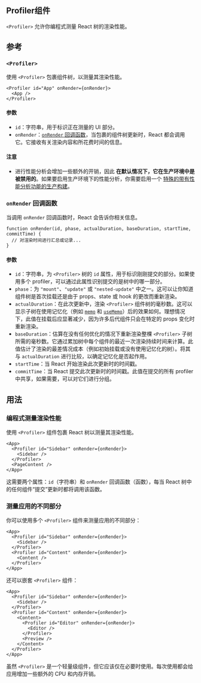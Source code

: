 ## Profiler组件

`<Profiler>` 允许你编程式测量 React 树的渲染性能。

## 参考 

### `<Profiler>` 

使用 `<Profiler>` 包裹组件树，以测量其渲染性能。

````tsx
<Profiler id="App" onRender={onRender}>
  <App />
</Profiler>
````

#### 参数 

- `id`：字符串，用于标识正在测量的 UI 部分。
- `onRender`：[`onRender` 回调函数](https://react.docschina.org/reference/react/Profiler#onrender-callback)，当包裹的组件树更新时，React 都会调用它。它接收有关渲染内容和所花费时间的信息。

#### 注意 

- 进行性能分析会增加一些额外的开销，因此 **在默认情况下，它在生产环境中是被禁用的**。如果要启用生产环境下的性能分析，你需要启用一个 [特殊的带有性能分析功能的生产构建](https://fb.me/react-profiling)。

### `onRender` 回调函数 

当调用 `onRender` 回调函数时，React 会告诉你相关信息。

````tsx
function onRender(id, phase, actualDuration, baseDuration, startTime, commitTime) {
  // 对渲染时间进行汇总或记录...
}
````

#### 参数 

- `id`：字符串，为 `<Profiler>` 树的 `id` 属性，用于标识刚刚提交的部分。如果使用多个 profiler，可以通过此属性识别提交的是树中的哪一部分。
- `phase`：为 `"mount"`、`"update"` 或 `"nested-update"` 中之一。这可以让你知道组件树是首次挂载还是由于 props、state 或 hook 的更改而重新渲染。
- `actualDuration`：在此次更新中，渲染 `<Profiler>` 组件树的毫秒数。这可以显示子树在使用记忆化（例如 [`memo`](https://react.docschina.org/reference/react/memo) 和 [`useMemo`](https://react.docschina.org/reference/react/useMemo)）后的效果如何。理想情况下，此值在挂载后应显著减少，因为许多后代组件只会在特定的 props 变化时重新渲染。
- `baseDuration`：估算在没有任何优化的情况下重新渲染整棵 `<Profiler>` 子树所需的毫秒数。它通过累加树中每个组件的最近一次渲染持续时间来计算。此值估计了渲染的最差情况成本（例如初始挂载或没有使用记忆化的树）。将其与 `actualDuration` 进行比较，以确定记忆化是否起作用。
- `startTime`：当 React 开始渲染此次更新时的时间戳。
- `commitTime`：当 React 提交此次更新时的时间戳。此值在提交的所有 profiler 中共享，如果需要，可以对它们进行分组。

## 用法 

### 编程式测量渲染性能 

使用 `<Profiler>` 组件包裹 React 树以测量其渲染性能。

````tsx
<App>
  <Profiler id="Sidebar" onRender={onRender}>
    <Sidebar />
  </Profiler>
  <PageContent />
</App>
````

这需要两个属性：`id`（字符串）和 `onRender` 回调函数（函数），每当 React 树中的任何组件“提交”更新时都将调用该函数。

### 测量应用的不同部分 

你可以使用多个 `<Profiler>` 组件来测量应用的不同部分：

````tsx
<App>
  <Profiler id="Sidebar" onRender={onRender}>
    <Sidebar />
  </Profiler>
  <Profiler id="Content" onRender={onRender}>
    <Content />
  </Profiler>
</App>
````

还可以嵌套 `<Profiler>` 组件：

````tsx
<App>
  <Profiler id="Sidebar" onRender={onRender}>
    <Sidebar />
  </Profiler>
  <Profiler id="Content" onRender={onRender}>
    <Content>
      <Profiler id="Editor" onRender={onRender}>
        <Editor />
      </Profiler>
      <Preview />
    </Content>
  </Profiler>
</App>
````

虽然 `<Profiler>` 是一个轻量级组件，但它应该仅在必要时使用。每次使用都会给应用增加一些额外的 CPU 和内存开销。